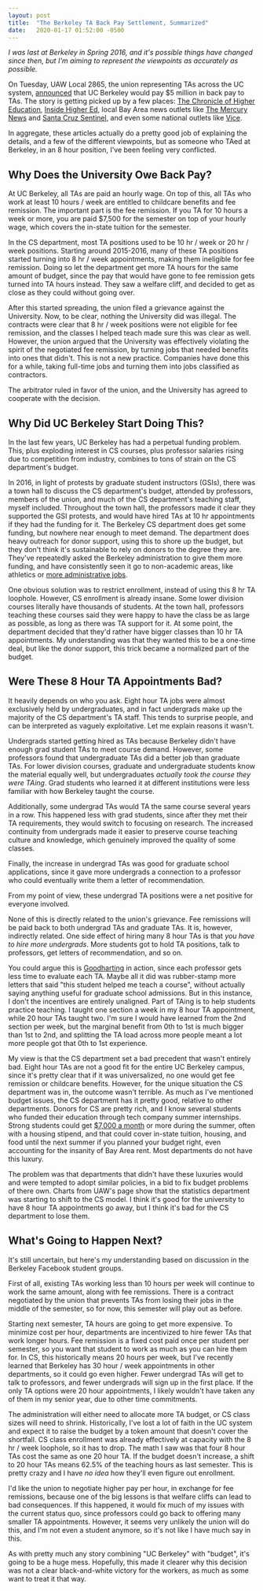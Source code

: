 ```yaml
---
layout: post
title:  "The Berkeley TA Back Pay Settlement, Summarized"
date:   2020-01-17 01:52:00 -0500
---
```


*I was last at Berkeley in Spring 2016, and it's possible things have changed
since then, but I'm aiming to represent the viewpoints as accurately as
possible.*

On Tuesday, UAW Local 2865, the union representing TAs across the UC system,
[announced](https://uaw2865.org/cal-tas-win-multi-million-dollar-grievance-victory/)
that UC Berkeley would pay $5 million in back pay to TAs. The story is getting
picked up by a few places: [The Chronicle of Higher Education](http://uaw2865.org/wp-content/uploads/2020/01/Berkeley-TAs-Are-Awarded-Millions-in-Ba...ay-The-Chronicle-of-Higher-Education.pdf), [Inside Higher Ed](https://www.insidehighered.com/news/2020/01/16/arbitrator-says-uc-berkeley-owes-its-computer-science-tas-5-million),
local Bay Area news outlets like [The Mercury News](https://www.mercurynews.com/2020/01/15/cal-tas-declare-victory-in-multi-million-grievance-fight/)
and [Santa Cruz Sentinel](https://www.santacruzsentinel.com/2020/01/15/cal-tas-declare-victory-in-multi-million-grievance-fight/),
and even some national outlets like [Vice](https://www.vice.com/en_us/article/v74d7b/teaching-assistants-say-theyve-won-millions-from-uc-berkeley).

In aggregate, these articles actually do a pretty good job of explaining the
details, and a few of the different viewpoints, but as someone who TAed
at Berkeley, in an 8 hour position, I've been feeling very conflicted.


Why Does the University Owe Back Pay?
-------------------------------------------------------------------------

At UC Berkeley, all TAs are paid an hourly wage. On top of this, all TAs who
work at least 10 hours / week are entitled to childcare benefits and
fee remission. The important part is the fee remission. If you TA for 10
hours a week or more, you are paid $7,500 for the semester on top of
your hourly wage, which covers the in-state tuition for the semester.

In the CS department, most TA positions used to be 10 hr / week or
20 hr / week positions. Starting around 2015-2016, many of these TA positions
started turning into 8 hr / week appointments, making them ineligible for
fee remission. Doing so let the department get more TA hours for the
same amount of budget, since the pay that would have gone to fee remission
gets turned into TA hours instead. They saw a welfare cliff, and decided to
get as close as they could without going over.

After this started spreading, the union filed a grievance against the University. Now, to be clear,
nothing the University did was illegal. The contracts were clear that
8 hr / week positions were not eligible for fee remission, and the classes
I helped teach made sure this was clear as well. However, the union argued that
the University was effectively violating the spirit of the negotiated
fee remission, by turning jobs that needed benefits into ones that didn't.
This is not a new practice. Companies have done this for a while, taking
full-time jobs and turning them into jobs classified as contractors.

The arbitrator ruled in favor of the union, and the University has agreed
to cooperate with the decision.


Why Did UC Berkeley Start Doing This?
------------------------------------------------------------------------

In the last few years, UC Berkeley has had a perpetual funding problem. This,
plus exploding interest in CS courses, plus professor salaries rising due to
competition from industry, combines to tons of strain on the CS department's
budget.

In 2016, in light of protests by graduate student instructors (GSIs), there was a
town hall to discuss the CS department's budget, attended by professors,
members of the union, and much of the CS department's teaching staff,
myself included. Throughout the town hall, the professors made it clear
they supported the GSI protests, and would have hired TAs at 10 hr
appointments if they had the funding for it. The Berkeley CS department
does get some funding, but nowhere near enough to meet demand. The department
does heavy outreach for donor support, using this to shore up the budget,
but they don't think it's sustainable to rely on donors to the degree
they are. They've repeatedly asked the Berkeley
administration to give them more funding, and have consistently seen it go
to non-academic areas, like athletics or [more administrative jobs](https://www.latimes.com/local/education/la-me-uc-spending-20151011-story.html).

One obvious solution was to restrict enrollment, instead of using this
8 hr TA loophole. However, CS enrollment is already insane.
Some lower division courses literally have thousands of students.
At the town hall, professors teaching these courses said
they were happy to have the class be as large as possible, as long as there
was TA support for it. At some point, the department decided that they'd
rather have bigger classes than 10 hr TA appointments.
My understanding was that they wanted this to be a one-time deal,
but like the donor support, this trick became a normalized part of the budget.


Were These 8 Hour TA Appointments Bad?
-----------------------------------------------------------------------

It heavily depends on who you ask. Eight hour TA jobs were almost
exclusively held by undergraduates, and in fact undergrads make up
the majority of the CS department's TA staff.
This tends to surprise people, and can be interpreted as vaguely
exploitative. Let me explain reasons it wasn't.

Undergrads started getting hired as TAs
because Berkeley didn't have enough grad student TAs to meet course
demand. However, some
professors
found that undergraduate TAs did a better job than graduate
TAs.
For lower division courses, graduate and undergraduate students know
the material equally well, but undergraduates *actually took the course
they were TAing*. Grad students who learned it at different institutions
were less familiar with how Berkeley taught the course.

Additionally, some undergrad TAs would TA the same course several
years in a row. This happened less with grad students, since after they
met their TA requirements, they would switch to focusing on research.
The increased continuity from undergrads made it easier to preserve
course teaching
culture and knowledge, which genuinely improved the quality of some classes.

Finally, the increase in undergrad TAs was good for graduate school
applications, since it gave more undergrads a connection to a professor
who could eventually write them a letter of recommendation.

From my point of view, these undergrad TA positions were a net
positive for everyone involved.

None of this is directly related to the union's grievance. Fee remissions
will be paid back to both undergrad TAs and graduate TAs. It is, however,
indirectly related. One side effect of hiring many 8 hour TAs is that
*you have to hire more undergrads*.
More students got to hold TA positions, talk to professors, get
letters of recommendation, and so on.

You could argue this is [Goodharting](https://en.wikipedia.org/wiki/Goodhart%27s_law)
in action, since each professor gets less time to evaluate each TA. Maybe all
it did was rubber-stamp more letters that said "this student helped me
teach a course", without actually saying anything useful for graduate
school admissions. But in this instance, I don't the incentives are entirely
unaligned. Part of TAing is to help students practice teaching. I taught
one section a week in my 8 hour TA appointment, while 20 hour TAs taught two. I'm sure
I would have learned from the 2nd section per week, but the marginal benefit
from 0th to 1st is much bigger than 1st to 2nd, and splitting the TA load across
more people meant a lot more people got that 0th to 1st experience.

My view is that the CS department set a bad precedent that wasn't entirely bad.
Eight hour TAs are not a good fit for the entire UC Berkeley campus, since it's
pretty clear that if it was universalized, no one would get fee remission or
childcare benefits. However, for the unique situation the CS department was in,
the outcome wasn't terrible. As much as I've mentioned budget issues, the CS
department has it pretty good, relative to other departments. Donors for CS
are pretty rich, and I know several students who funded their education through
tech company summer internships. Strong students could get
[$7,000 a month](https://www.glassdoor.com/research/internships-entry-level-jobs-2019/)
or more during the summer, often with a housing stipend, and that could cover in-state tuition,
housing, and food until the next summer if you planned your budget right,
even accounting for the insanity of Bay Area rent. Most departments do not have this
luxury.

The problem was that departments that didn't have these luxuries would and
were tempted to adopt similar policies, in a bid to fix budget problems of there
own. Charts from UAW's page show that the statistics department was starting to
shift to the CS model. I think it's good for the university to have 8 hour TA appointments go away,
but I think it's bad for the CS department to lose them.


What's Going to Happen Next?
-----------------------------------------------------------------------------

It's still uncertain, but here's my understanding based on discussion in
the Berkeley Facebook student groups.

First of all, existing TAs working less than 10 hours per week will continue
to work the same amount, along with fee remissions. There is
a contract negotiated by the union that prevents TAs from losing their jobs
in the middle of the semester, so for now, this semester will play out as
before.

Starting next semester, TA hours are going to get more expensive. To minimize
cost per hour, departments are incentivized to hire fewer TAs that work longer
hours. Fee remission is a fixed cost paid once per student per semester, so you
want that student to work as much as you can hire them for. In CS,
this historically means 20 hours per week, but I've recently
learned that Berkeley has 30 hour / week appointments in other departments,
so it could go even higher. Fewer undergrad TAs will get to talk to professors,
and fewer undergrads will sign up in the first place. If the only TA options were
20 hour appointments, I likely wouldn't have taken any of them in my senior
year, due to other time commitments.

The administration will either need to allocate more TA budget, or CS class sizes
will need to shrink. Historically, I've lost a lot of faith in the UC system
and expect it to raise the budget by a token amount that doesn't cover the
shortfall. CS class enrollment was already effectively at capacity with the
8 hr / week loophole, so it has to drop. The math I saw was that four 8 hour TAs
cost the same as one 20 hour TA. If the budget doesn't increase, a shift to
20 hour TAs means 62.5% of the teaching hours as last semester. This is pretty
crazy and I have *no idea* how they'll even figure out enrollment.

I'd like the union to negotiate higher pay per hour, in exchange for fee
remissions, because one of the big lessons is that welfare cliffs can lead to
bad consequences.
If this happened, it would fix much of my issues with the
current status quo, since professors could go back to offering many smaller
TA appointments. However, it seems very unlikely the union will do this,
and I'm not even a student anymore, so it's not like I have much say in this.

As with pretty much any story combining "UC Berkeley" with "budget", it's going
to be a huge mess. Hopefully, this made it clearer why this decision was not a
clear black-and-white victory for the workers, as much as some want to
treat it that way.
